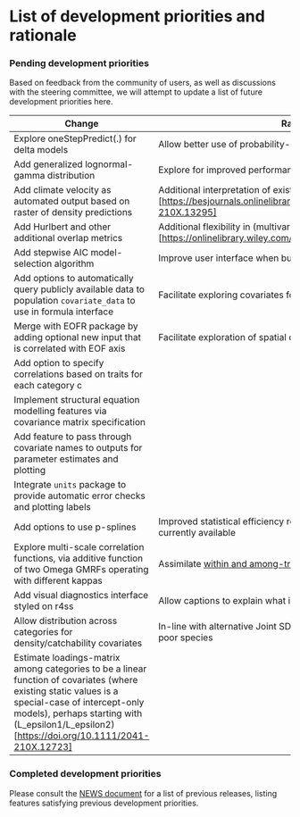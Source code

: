 # List of development priorities and rationale

### Pending development priorities
Based on feedback from the community of users, as well as discussions with the steering committee, we will attempt to update a list of future development priorities here.

| Change | Rationale| 
| ------------- | ------------- | 
| Explore oneStepPredict(.) for delta models  | Allow better use of probability-integral-transform diagnostics  | 
| Add generalized lognormal-gamma distribution | Explore for improved performance w.r.t. diagnostics and index scale |  
| Add climate velocity as automated output based on raster of density predictions | Additional interpretation of existing (outputs)[https://besjournals.onlinelibrary.wiley.com/doi/full/10.1111/2041-210X.13295] | 
| Add Hurlbert and other additional overlap metrics | Additional flexibility in (multivariate modelling)[https://onlinelibrary.wiley.com/doi/abs/10.1111/geb.12984] |  
| Add stepwise AIC model-selection algorithm | Improve user interface when building models | 
| Add options to automatically query publicly available data to population `covariate_data` to use in formula interface | Facilitate exploring covariates for introductory users |  
| Merge with EOFR package by adding optional new input that is correlated with EOF axis | Facilitate exploration of spatial drivers for population dynamics | 
| Add option to specify correlations based on traits for each category c | |
| Implement structural equation modelling features via covariance matrix specification | |
| Add feature to pass through covariate names to outputs for parameter estimates and plotting | |
| Integrate `units` package to provide automatic error checks and plotting labels | |
| Add options to use p-splines | Improved statistical efficiency relative to basis-splines that are currently available | 
| Explore multi-scale correlation functions, via additive function of two Omega GMRFs operating with different kappas | Assimilate [within and among-transect locational data better](https://github.com/James-Thorson-NOAA/VAST/issues/273) |
| Add visual diagnostics interface styled on r4ss | Allow captions to explain what is expected for each diagnostic plot | |
| Allow distribution across categories for density/catchability covariates | In-line with alternative Joint SDM software, and useful for data-poor species | |
| Estimate loadings-matrix among categories to be a linear function of covariates (where existing static values is a special-case of intercept-only models), perhaps starting with (L_epsilon1/L_epsilon2)[https://doi.org/10.1111/2041-210X.12723] | |
### Completed development priorities
Please consult the [NEWS document](https://github.com/James-Thorson-NOAA/VAST/blob/master/manual/NEWS.pdf) for a list of previous releases, listing features satisfying previous development priorities.  

